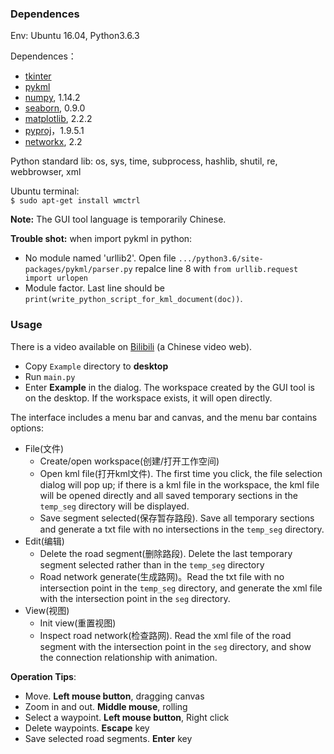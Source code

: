 ### Dependences
Env: Ubuntu 16.04, Python3.6.3

Dependences：
- [tkinter](https://wiki.python.org/moin/TkInter)
- [pykml](https://pythonhosted.org/pykml/installation.html) 
- [numpy](http://www.numpy.org/), 1.14.2
- [seaborn](https://seaborn.pydata.org/installing.html), 0.9.0
- [matplotlib](https://matplotlib.org/users/installing.html), 2.2.2
- [pyproj](https://jswhit.github.io/pyproj/)，1.9.5.1
- [networkx](https://networkx.github.io/), 2.2

Python standard lib: os, sys, time, subprocess, hashlib, shutil, re, webbrowser, xml

Ubuntu terminal:  
`$ sudo apt-get install wmctrl` 


**Note:** The GUI tool language is temporarily Chinese.

**Trouble shot:** when import pykml in python: 
- No module named 'urllib2'. Open file `.../python3.6/site-packages/pykml/parser.py` repalce line 8 with `from urllib.request import urlopen`
- Module factor. Last line should be `print(write_python_script_for_kml_document(doc))`.

### Usage

There is a video available on [Bilibili](https://www.bilibili.com/video/av42444813/) (a Chinese video web).

- Copy `Example` directory to **desktop**
- Run `main.py`
- Enter **Example** in the dialog. The workspace created by the GUI tool is on the desktop. If the workspace exists, it will open directly.

The interface includes a menu bar and canvas, and the menu bar contains options:
- File(文件)
    - Create/open workspace(创建/打开工作空间)
    - Open kml file(打开kml文件). The first time you click, the file selection dialog will pop up; if there is a kml file in the workspace, the kml file will be opened directly and all saved temporary sections in the `temp_seg` directory will be displayed.
    - Save segment selected(保存暂存路段). Save all temporary sections and generate a txt file with no intersections in the `temp_seg` directory.
- Edit(编辑)
    - Delete the road segment(删除路段). Delete the last temporary segment selected rather than in the `temp_seg` directory
    - Road network generate(生成路网)。Read the txt file with no intersection point in the `temp_seg` directory, and generate the xml file with the intersection point in the `seg` directory.
- View(视图)
    - Init view(重置视图)
    - Inspect road network(检查路网). Read the xml file of the road segment with the intersection point in the `seg` directory, and show the connection relationship with animation.


**Operation Tips**:
- Move. **Left mouse button**, dragging canvas
- Zoom in and out. **Middle mouse**, rolling
- Select a waypoint. **Left mouse button**, Right click
- Delete waypoints. **Escape** key
- Save selected road segments. **Enter** key
